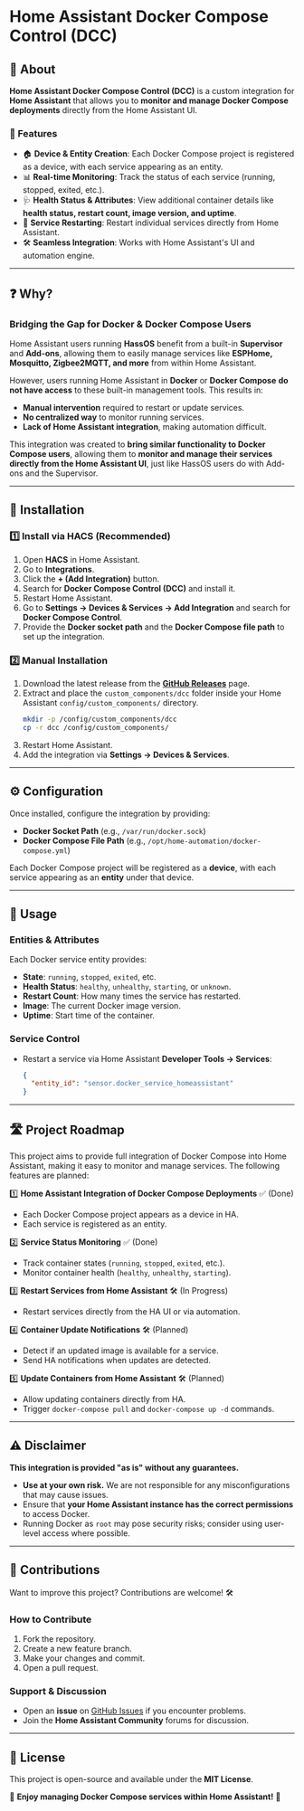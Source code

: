 # Home Assistant Docker Compose Control (DCC)

## 📌 About
**Home Assistant Docker Compose Control (DCC)** is a custom integration for **Home Assistant** that allows you to **monitor and manage Docker Compose deployments** directly from the Home Assistant UI.

### 🔹 Features
- 🏠 **Device & Entity Creation**: Each Docker Compose project is registered as a device, with each service appearing as an entity.
- 📊 **Real-time Monitoring**: Track the status of each service (running, stopped, exited, etc.).
- 🩺 **Health Status & Attributes**: View additional container details like **health status, restart count, image version, and uptime**.
- 🔄 **Service Restarting**: Restart individual services directly from Home Assistant.
- 🛠 **Seamless Integration**: Works with Home Assistant's UI and automation engine.

---

## ❓ Why?
### **Bridging the Gap for Docker & Docker Compose Users**
Home Assistant users running **HassOS** benefit from a built-in **Supervisor** and **Add-ons**, allowing them to easily manage services like **ESPHome, Mosquitto, Zigbee2MQTT, and more** from within Home Assistant.

However, users running Home Assistant in **Docker** or **Docker Compose** **do not have access** to these built-in management tools. This results in:
- **Manual intervention** required to restart or update services.
- **No centralized way** to monitor running services.
- **Lack of Home Assistant integration**, making automation difficult.

This integration was created to **bring similar functionality to Docker Compose users**, allowing them to **monitor and manage their services** **directly from the Home Assistant UI**, just like HassOS users do with Add-ons and the Supervisor.

---

## 🚀 Installation
### **1️⃣ Install via HACS (Recommended)**
1. Open **HACS** in Home Assistant.
2. Go to **Integrations**.
3. Click the **+ (Add Integration)** button.
4. Search for **Docker Compose Control (DCC)** and install it.
5. Restart Home Assistant.
6. Go to **Settings → Devices & Services → Add Integration** and search for **Docker Compose Control**.
7. Provide the **Docker socket path** and the **Docker Compose file path** to set up the integration.

### **2️⃣ Manual Installation**
1. Download the latest release from the **[GitHub Releases](https://github.com/your-repo-name)** page.
2. Extract and place the `custom_components/dcc` folder inside your Home Assistant `config/custom_components/` directory.
   ```bash
   mkdir -p /config/custom_components/dcc
   cp -r dcc /config/custom_components/
   ```
3. Restart Home Assistant.
4. Add the integration via **Settings → Devices & Services**.

---

## ⚙️ Configuration
Once installed, configure the integration by providing:
- **Docker Socket Path** (e.g., `/var/run/docker.sock`)
- **Docker Compose File Path** (e.g., `/opt/home-automation/docker-compose.yml`)

Each Docker Compose project will be registered as a **device**, with each service appearing as an **entity** under that device.

---

## 🔧 Usage
### **Entities & Attributes**
Each Docker service entity provides:
- **State**: `running`, `stopped`, `exited`, etc.
- **Health Status**: `healthy`, `unhealthy`, `starting`, or `unknown`.
- **Restart Count**: How many times the service has restarted.
- **Image**: The current Docker image version.
- **Uptime**: Start time of the container.

### **Service Control**
- Restart a service via Home Assistant **Developer Tools → Services**:
  ```json
  {
    "entity_id": "sensor.docker_service_homeassistant"
  }
  ```

---

## 🛣️ Project Roadmap
This project aims to provide full integration of Docker Compose into Home Assistant, making it easy to monitor and manage services. The following features are planned:

1️⃣ **Home Assistant Integration of Docker Compose Deployments** ✅ (Done)
   - Each Docker Compose project appears as a device in HA.
   - Each service is registered as an entity.

2️⃣ **Service Status Monitoring** ✅ (Done)
   - Track container states (`running`, `stopped`, `exited`, etc.).
   - Monitor container health (`healthy`, `unhealthy`, `starting`).

3️⃣ **Restart Services from Home Assistant** 🛠️ (In Progress)
   - Restart services directly from the HA UI or via automation.

4️⃣ **Container Update Notifications** 🛠️ (Planned)
   - Detect if an updated image is available for a service.
   - Send HA notifications when updates are detected.

5️⃣ **Update Containers from Home Assistant** 🛠️ (Planned)
   - Allow updating containers directly from HA.
   - Trigger `docker-compose pull` and `docker-compose up -d` commands.

---

## ⚠️ Disclaimer
**This integration is provided "as is" without any guarantees.**
- **Use at your own risk.** We are not responsible for any misconfigurations that may cause issues.
- Ensure that **your Home Assistant instance has the correct permissions** to access Docker.
- Running Docker as `root` may pose security risks; consider using user-level access where possible.

---

## 🤝 Contributions
Want to improve this project? Contributions are welcome! 🛠️

### **How to Contribute**
1. Fork the repository.
2. Create a new feature branch.
3. Make your changes and commit.
4. Open a pull request.

### **Support & Discussion**
- Open an **issue** on [GitHub Issues](https://github.com/your-repo-name/issues) if you encounter problems.
- Join the **Home Assistant Community** forums for discussion.

---

## 📜 License
This project is open-source and available under the **MIT License**.

🚀 **Enjoy managing Docker Compose services within Home Assistant!** 🎉


